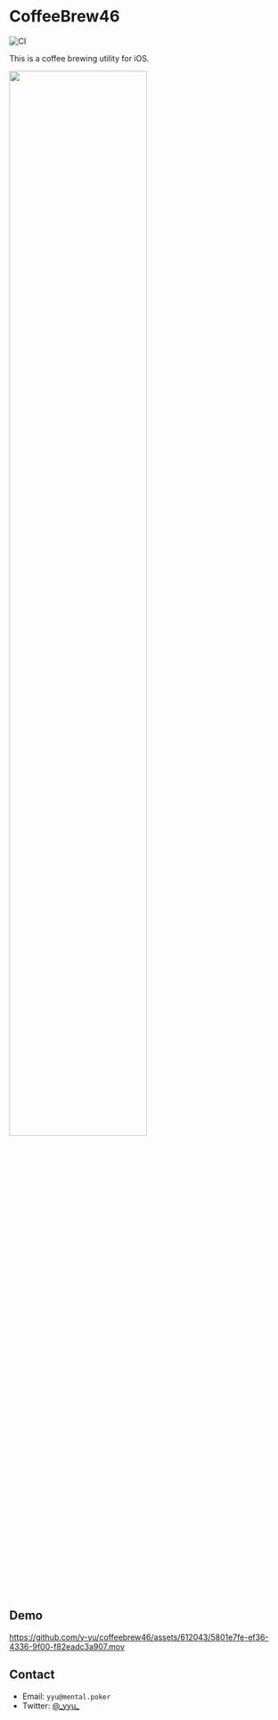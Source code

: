 CoffeeBrew46
=============================

![CI](https://github.com/y-yu/coffeebrew46/workflows/CI/badge.svg)

This is a coffee brewing utility for iOS.

<img width="70%" src="https://github.com/y-yu/coffeebrew46/assets/612043/07d1504c-f2c1-4827-94ae-36030ae9ad12">

<!-- <img width="30%" src="https://github.com/y-yu/coffeebrew46/blob/master/coffeebrew46/appstore.png?raw=true"/> -->

## Demo

https://github.com/y-yu/coffeebrew46/assets/612043/5801e7fe-ef36-4336-9f00-f82eadc3a907.mov

## Contact

- Email: `yyu@mental.poker`
- Twitter: [@\_yyu\_](https://twitter.com/_yyu_)
